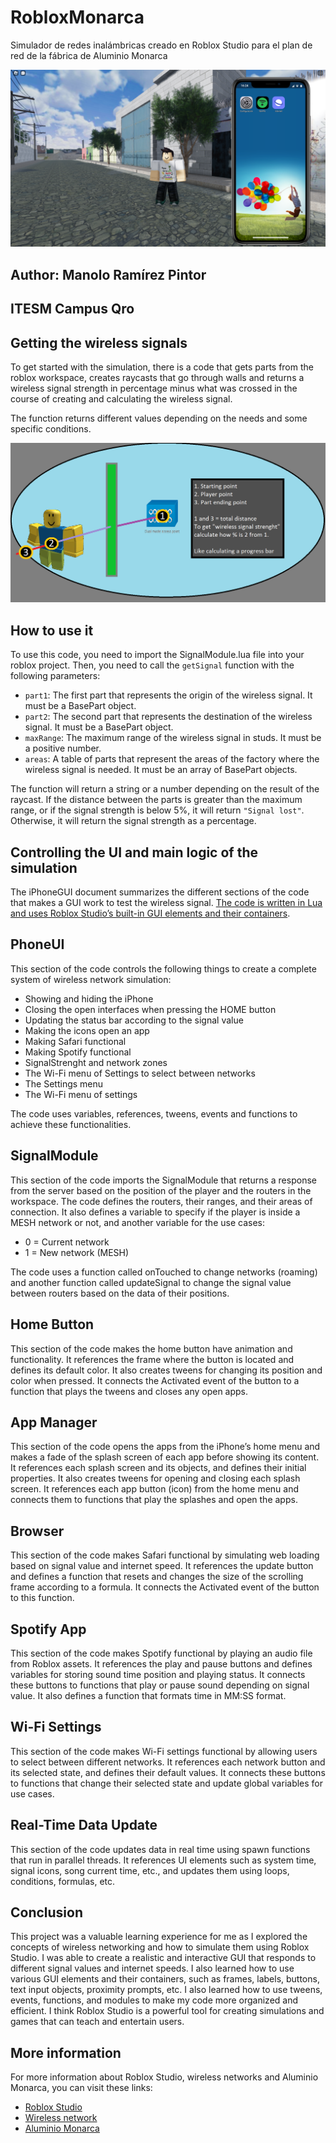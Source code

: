 # RobloxMonarca
Simulador de redes inalámbricas creado en Roblox Studio para el plan de red de la fábrica de Aluminio Monarca

![Aluminio Monarca - Networking Simulation](gameScreen.png)

## Author: Manolo Ramírez Pintor
## ITESM Campus Qro

## Getting the wireless signals
To get started with the simulation, there is a code that gets parts from the roblox workspace, creates raycasts that go through walls and returns a wireless signal strength in percentage minus what was crossed in the course of creating and calculating the wireless signal.

The function returns different values depending on the needs and some specific conditions.

![Raycasting wireless concept](concept.png)

## How to use it

To use this code, you need to import the SignalModule.lua file into your roblox project. Then, you need to call the  `getSignal`  function with the following parameters:

-   `part1`: The first part that represents the origin of the wireless signal. It must be a BasePart object.
-   `part2`: The second part that represents the destination of the wireless signal. It must be a BasePart object.
-   `maxRange`: The maximum range of the wireless signal in studs. It must be a positive number.
-   `areas`: A table of parts that represent the areas of the factory where the wireless signal is needed. It must be an array of BasePart objects.

The function will return a string or a number depending on the result of the raycast. If the distance between the parts is greater than the maximum range, or if the signal strength is below 5%, it will return  `"Signal lost"`. Otherwise, it will return the signal strength as a percentage.

## Controlling the UI and main logic of the simulation
The iPhoneGUI document summarizes the different sections of the code that makes a GUI work to test the wireless signal.  [The code is written in Lua and uses Roblox Studio’s built-in GUI elements and their containers](https://create.roblox.com/docs/tutorials)[](https://create.roblox.com/docs/tutorials).

## PhoneUI

This section of the code controls the following things to create a complete system of wireless network simulation:

-   Showing and hiding the iPhone
-   Closing the open interfaces when pressing the HOME button
-   Updating the status bar according to the signal value
-   Making the icons open an app
-   Making Safari functional
-   Making Spotify functional
-   SignalStrenght and network zones
-   The Wi-Fi menu of Settings to select between networks
-   The Settings menu
-   The Wi-Fi menu of settings

The code uses variables, references, tweens, events and functions to achieve these functionalities.

## SignalModule

This section of the code imports the SignalModule that returns a response from the server based on the position of the player and the routers in the workspace. The code defines the routers, their ranges, and their areas of connection. It also defines a variable to specify if the player is inside a MESH network or not, and another variable for the use cases:

-   0 = Current network
-   1 = New network (MESH)

The code uses a function called onTouched to change networks (roaming) and another function called updateSignal to change the signal value between routers based on the data of their positions.

## Home Button

This section of the code makes the home button have animation and functionality. It references the frame where the button is located and defines its default color. It also creates tweens for changing its position and color when pressed. It connects the Activated event of the button to a function that plays the tweens and closes any open apps.

## App Manager

This section of the code opens the apps from the iPhone’s home menu and makes a fade of the splash screen of each app before showing its content. It references each splash screen and its objects, and defines their initial properties. It also creates tweens for opening and closing each splash screen. It references each app button (icon) from the home menu and connects them to functions that play the splashes and open the apps.

## Browser

This section of the code makes Safari functional by simulating web loading based on signal value and internet speed. It references the update button and defines a function that resets and changes the size of the scrolling frame according to a formula. It connects the Activated event of the button to this function.

## Spotify App

This section of the code makes Spotify functional by playing an audio file from Roblox assets. It references the play and pause buttons and defines variables for storing sound time position and playing status. It connects these buttons to functions that play or pause sound depending on signal value. It also defines a function that formats time in MM:SS format.

## Wi-Fi Settings

This section of the code makes Wi-Fi settings functional by allowing users to select between different networks. It references each network button and its selected state, and defines their default values. It connects these buttons to functions that change their selected state and update global variables for use cases.

## Real-Time Data Update

This section of the code updates data in real time using spawn functions that run in parallel threads. It references UI elements such as system time, signal icons, song current time, etc., and updates them using loops, conditions, formulas, etc.

## Conclusion

This project was a valuable learning experience for me as I explored the concepts of wireless networking and how to simulate them using Roblox Studio. I was able to create a realistic and interactive GUI that responds to different signal values and internet speeds. I also learned how to use various GUI elements and their containers, such as frames, labels, buttons, text input objects, proximity prompts, etc. I also learned how to use tweens, events, functions, and modules to make my code more organized and efficient. I think Roblox Studio is a powerful tool for creating simulations and games that can teach and entertain users.

## More information

For more information about Roblox Studio, wireless networks and Aluminio Monarca, you can visit these links:

-   [Roblox Studio](https://developer.roblox.com/en-us/resources/studio)
-   [Wireless network](https://en.wikipedia.org/wiki/Wireless_network)
-   [Aluminio Monarca](https://www.aluminiomonarca.com.mx/)
